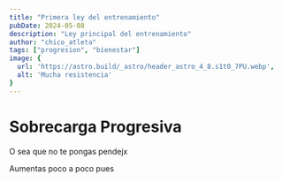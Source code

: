 ```yaml
---
title: "Primera ley del entrenamiento"
pubDate: 2024-05-08
description: "Ley principal del entrenamiento"
author: "chico_atleta"
tags: ["progresion", "bienestar"]
image: {
  url: 'https://astro.build/_astro/header_astro_4_8.s1t0_7PU.webp',
  alt: 'Mucha resistencia'
}
---
```



# Sobrecarga Progresiva

O sea que no te pongas pendejx

Aumentas poco a poco pues

